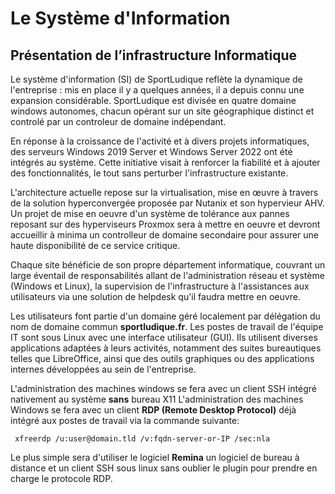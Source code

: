 # Le Système d'Information

##  Présentation de l’infrastructure Informatique

Le système d'information (SI) de SportLudique reflète la dynamique de l'entreprise : mis en place il y a quelques années, il a depuis connu une expansion considérable. SportLudique est divisée en quatre domaine windows autonomes, chacun opérant sur un site géographique distinct et controlé par un controleur de domaine indépendant.

En réponse à la croissance de l'activité et à divers projets informatiques, des serveurs Windows 2019 Server et Windows Server 2022 ont été intégrés au système. Cette initiative visait à renforcer la fiabilité et à ajouter des fonctionnalités, le tout sans perturber l'infrastructure existante. 

L'architecture actuelle repose sur la virtualisation, mise en œuvre à travers de la solution hyperconvergée proposée par Nutanix et son hypervieur AHV. Un projet de mise en oeuvre d'un système de tolérance aux pannes reposant sur des hyperviseurs Proxmox sera à mettre en oeuvre et devront accueillir à minima un controlleur de domaine secondaire pour assurer une haute disponibilité de ce service critique.

Chaque site bénéficie de son propre département informatique, couvrant un large éventail de responsabilités allant de l'administration réseau et système (Windows et Linux), la supervision de l'infrastructure à l'assistances aux utilisateurs via une solution de helpdesk qu'il faudra mettre en oeuvre.

Les utilisateurs font partie d'un domaine géré localement par délégation du nom de domaine commun **sportludique.fr**. Les postes de travail de l'équipe IT sont sous Linux avec une interface utilisateur (GUI). Ils utilisent diverses applications adaptées à leurs activités, notamment des suites bureautiques telles que LibreOffice, ainsi que des outils graphiques ou des applications internes développées au sein de l'entreprise.

L'administration des machines windows se fera avec un client SSH intégré nativement au système **sans** bureau X11
L'administration des machines Windows se fera avec un client **RDP (Remote Desktop Protocol)** déjà intégré aux postes de travail via la commande suivante:

``` xfreerdp /u:user@domain.tld /v:fqdn-server-or-IP /sec:nla```

Le plus simple sera d'utiliser le logiciel **Remina** un logiciel de bureau à distance et un client SSH sous linux sans oublier le plugin pour prendre en charge le protocole RDP.